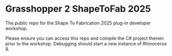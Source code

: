 # Grasshopper 2 ShapeToFab 2025

The public repo for the Shape To Fabrication 2025 plug-in developer workshop.

Please ensure you can access this repo and compile the C# project therein prior to the workshop. 
Debugging should start a new instance of Rhinoceros 8.
